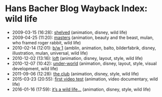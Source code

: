 # Hans Bacher Blog Wayback Index: wild life

* 2009-03-15 (16:28): [shelved](https://web.archive.org/web/https://one1more2time3.wordpress.com/2009/03/15/shelved/) (animation, disney, wild life)
* 2009-04-25 (11:20): [masters](https://web.archive.org/web/https://one1more2time3.wordpress.com/2009/04/25/masters/) (animation, beauty and the beast, mulan, who framed roger rabbit, wild life)
* 2010-02-14 (12:01): [b/w 1](https://web.archive.org/web/https://one1more2time3.wordpress.com/2010/02/14/bw-1/) (amblin, animation, balto, bilderfabrik, disney, illustration, mulan, universal, wild life)
* 2010-12-02 (13:16): [loft](https://web.archive.org/web/https://one1more2time3.wordpress.com/2010/12/02/loft/) (animation, disney, layout, style, wild life)
* 2010-12-07 (10:42): [under-world](https://web.archive.org/web/https://one1more2time3.wordpress.com/2010/12/07/under-world/) (animation, disney, layout, style, visual development, wild life)
* 2011-09-06 (12:28): [the club](https://web.archive.org/web/https://one1more2time3.wordpress.com/2011/09/06/the-club/) (animation, disney, style, wild life)
* 2015-03-23 (20:55): [first video test](https://web.archive.org/web/https://one1more2time3.wordpress.com/2015/03/23/first-video-test/) (animation, video documentary, wild life)
* 2016-01-16 (17:59): [it’s a wild life…](https://web.archive.org/web/https://one1more2time3.wordpress.com/2016/01/16/its-a-wild-life/) (animation, disney, style, wild life)